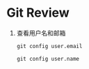 # Git Review

1. 查看用户名和邮箱

   ```python
   git config user.email
   
   git config user.name
   ```

